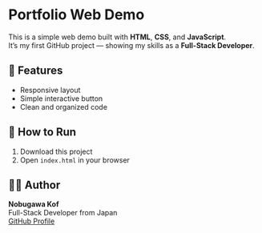 # Portfolio Web Demo

This is a simple web demo built with **HTML**, **CSS**, and **JavaScript**.  
It’s my first GitHub project — showing my skills as a **Full-Stack Developer**.

## 🧩 Features
- Responsive layout
- Simple interactive button
- Clean and organized code

## 🚀 How to Run
1. Download this project
2. Open `index.html` in your browser

## 👨‍💻 Author
**Nobugawa Kof**  
Full-Stack Developer from Japan  
[GitHub Profile](https://github.com/nobugawakof)
